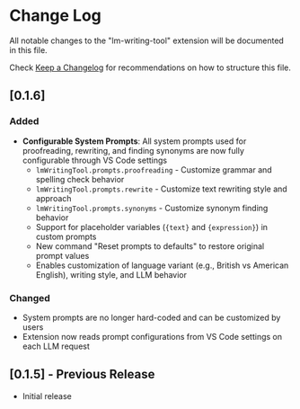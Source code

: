 # Change Log

All notable changes to the "lm-writing-tool" extension will be documented in this file.

Check [Keep a Changelog](http://keepachangelog.com/) for recommendations on how to structure this file.

## [0.1.6]

### Added

- **Configurable System Prompts**: All system prompts used for proofreading, rewriting, and finding synonyms are now fully configurable through VS Code settings
  - `lmWritingTool.prompts.proofreading` - Customize grammar and spelling check behavior
  - `lmWritingTool.prompts.rewrite` - Customize text rewriting style and approach  
  - `lmWritingTool.prompts.synonyms` - Customize synonym finding behavior
  - Support for placeholder variables (`{text}` and `{expression}`) in custom prompts
  - New command "Reset prompts to defaults" to restore original prompt values
  - Enables customization of language variant (e.g., British vs American English), writing style, and LLM behavior

### Changed

- System prompts are no longer hard-coded and can be customized by users
- Extension now reads prompt configurations from VS Code settings on each LLM request

## [0.1.5] - Previous Release

- Initial release
